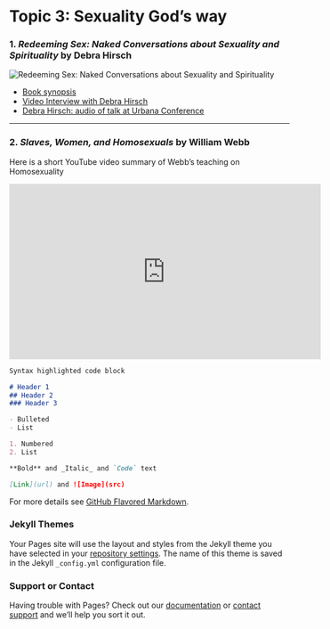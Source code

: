 # Topic 3: Sexuality God’s way
### 1. _Redeeming Sex: Naked Conversations about Sexuality and Spirituality_ by Debra Hirsch

![Redeeming Sex: Naked Conversations about Sexuality and Spirituality](http://www.seedbed.com/wp-content/uploads/redeeming-sex.jpg)

- [Book synopsis](http://www.seedbed.com/redeeming-sex-deb-hirsch/)
- [Video Interview with Debra Hirsch](https://www.youtube.com/watch?v=Jb96CCg5e50)
- [Debra Hirsch: audio of talk at Urbana Conference]( https://urbana.org/seminar/redeeming-sex-missional-perspective-theology-sexuality-gender-identity)

---

### 2. _Slaves, Women, and Homosexuals_ by William Webb

Here is a short YouTube video summary of Webb’s teaching on Homosexuality
<iframe width="560" height="315" src="https://youtu.be/Uddcn_oC9jA?t=31m54s" frameborder="0" allowfullscreen></iframe>

```markdown
Syntax highlighted code block

# Header 1
## Header 2
### Header 3

- Bulleted
- List

1. Numbered
2. List

**Bold** and _Italic_ and `Code` text

[Link](url) and ![Image](src)
```

For more details see [GitHub Flavored Markdown](https://guides.github.com/features/mastering-markdown/).

### Jekyll Themes

Your Pages site will use the layout and styles from the Jekyll theme you have selected in your [repository settings](https://github.com/ifg-dev/ifgubc.me/settings). The name of this theme is saved in the Jekyll `_config.yml` configuration file.

### Support or Contact

Having trouble with Pages? Check out our [documentation](https://help.github.com/categories/github-pages-basics/) or [contact support](https://github.com/contact) and we’ll help you sort it out.
